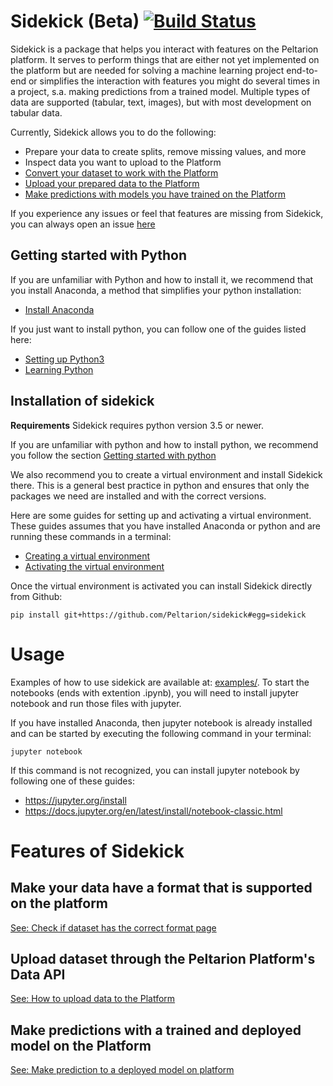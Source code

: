 # Sidekick (Beta) [![Build Status](https://travis-ci.com/Peltarion/sidekick.svg?token=nkS94uQqBVFyK1JitpGf&branch=master)](https://travis-ci.com/Peltarion/sidekick)

Sidekick is a package that helps you interact with features on the Peltarion platform. It serves to perform things that are either not yet implemented on the platform but are needed for solving a machine learning project end-to-end or simplifies the interaction with features you might do several times in a project, s.a. making predictions from a trained model. Multiple types of data are supported (tabular, text, images), but with most development on tabular data.

Currently, Sidekick allows you to do the following:

* Prepare your data to create splits, remove missing values, and more
* Inspect data you want to upload to the Platform
* [Convert your dataset to work with the Platform](#make-your-data-have-a-format-that-is-supported-on-the-platform)
* [Upload your prepared data to the Platform](#upload-dataset-through-the-peltarion-platform's-data-api)
* [Make predictions with models you have trained on the Platform](#make-predictions-with-a-trained-and-deployed-model-on-the-platform)

If you experience any issues or feel that features are missing from Sidekick, you can always open an issue [here](https://github.com/Peltarion/sidekick/issues/new/choose)

## Getting started with Python

If you are unfamiliar with Python and how to install it, we recommend that you install Anaconda, a method that simplifies your python installation:

* [Install Anaconda](https://docs.anaconda.com/anaconda/install/)

If you just want to install python, you can follow one of the guides listed here:

* [Setting up Python3](https://docs.python-guide.org/starting/installation/#python-3-installation-guides)
* [Learning Python](https://realpython.com/python-first-steps/#how-to-download-and-install-python)

## Installation of sidekick

**Requirements** Sidekick requires python version 3.5 or newer.

If you are unfamiliar with python and how to install python, we recommend you follow the section [Getting started with python](#getting-started-with-python)

We also recommend you to create a virtual environment and install Sidekick there. This is a general best practice in python and ensures that only the packages we need are installed and with the correct versions.

Here are some guides for setting up and activating a virtual environment. These guides assumes that you have installed Anaconda or python and are running these commands in a terminal:

* [Creating a virtual environment](https://realpython.com/python-virtual-environments-a-primer/#create-it)
* [Activating the virtual environment](https://realpython.com/python-virtual-environments-a-primer/#activate-it)

Once the virtual environment is activated you can install Sidekick directly from Github:

```shell
pip install git+https://github.com/Peltarion/sidekick#egg=sidekick
```

# Usage

Examples of how to use sidekick are available at: [examples/](examples/).
To start the notebooks (ends with extention .ipynb), you will need to install jupyter notebook and run those files with jupyter.

If you have installed Anaconda, then jupyter notebook is already installed and can be started by executing the following command in your terminal:

```shell
jupyter notebook
```

If this command is not recognized, you can install jupyter notebook by following one of these guides:

* https://jupyter.org/install
* https://docs.jupyter.org/en/latest/install/notebook-classic.html


# Features of Sidekick
## Make your data have a format that is supported on the platform

[See: Check if dataset has the correct format page](./pages/01_check_data_format.md)

## Upload dataset through the Peltarion Platform's Data API

[See: How to upload data to the Platform](./pages/02_upload_data_to_platform.md)

## Make predictions with a trained and deployed model on the Platform

[See: Make prediction to a deployed model on platform](./)
